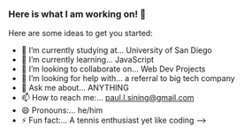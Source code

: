 ### Here is what I am working on! 👋 


Here are some ideas to get you started:

- 🏫 I’m currently studying at... University of San Diego
- 🌱 I’m currently learning... JavaScript
- 👯 I’m looking to collaborate on... Web Dev Projects
- 🤔 I’m looking for help with... a referral to big tech company
- 💬 Ask me about... ANYTHING 
- 📫 How to reach me:... paul.l.sining@gmail.com
- 😄 Pronouns:... he/him
- ⚡ Fun fact:... A tennis enthusiast yet like coding
-->
